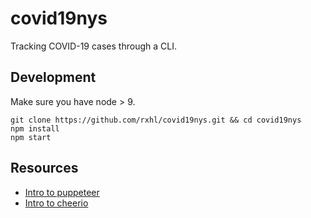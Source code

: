 # covid19nys

Tracking COVID-19 cases through a CLI.

## Development

Make sure you have node > 9.

```
git clone https://github.com/rxhl/covid19nys.git && cd covid19nys
npm install
npm start
```

## Resources

- [Intro to puppeteer](https://developers.google.com/web/tools/puppeteer)
- [Intro to cheerio](https://github.com/cheeriojs/cheerio)
